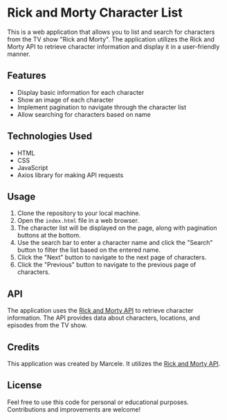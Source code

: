 # Rick and Morty Character List

This is a web application that allows you to list and search for characters from the TV show "Rick and Morty". The application utilizes the Rick and Morty API to retrieve character information and display it in a user-friendly manner.

## Features

- Display basic information for each character
- Show an image of each character
- Implement pagination to navigate through the character list
- Allow searching for characters based on name

## Technologies Used

- HTML
- CSS
- JavaScript
- Axios library for making API requests

## Usage

1. Clone the repository to your local machine.
2. Open the `index.html` file in a web browser.
3. The character list will be displayed on the page, along with pagination buttons at the bottom.
4. Use the search bar to enter a character name and click the "Search" button to filter the list based on the entered name.
5. Click the "Next" button to navigate to the next page of characters.
6. Click the "Previous" button to navigate to the previous page of characters.

## API

The application uses the [Rick and Morty API](https://rickandmortyapi.com/) to retrieve character information. The API provides data about characters, locations, and episodes from the TV show.

## Credits

This application was created by Marcele. It utilizes the [Rick and Morty API](https://rickandmortyapi.com/).

## License

Feel free to use this code for personal or educational purposes. Contributions and improvements are welcome!

